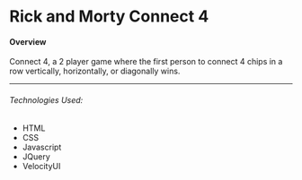 # Rick and Morty Connect 4 

#### Overview

Connect 4, a 2 player game where the first person to connect 4 chips in a row vertically, horizontally, or diagonally wins. 

---

###### Technologies Used:

- HTML
- CSS
- Javascript
- JQuery
- VelocityUI








